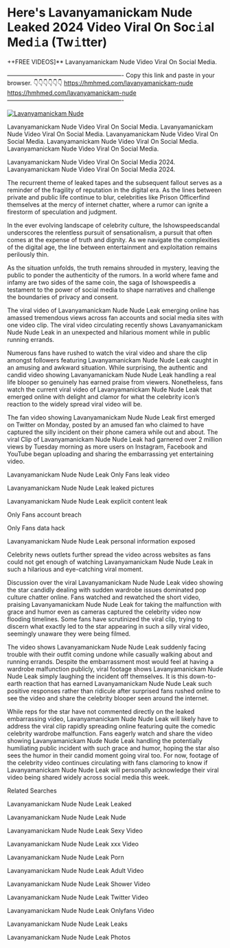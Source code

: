 # Here's Lavanyamanickam Nude Leaked 2024 Video Viral On Soc𝚒al Med𝚒a (Tw𝚒tter)

++FREE VIDEOS]** Lavanyamanickam Nude Video Viral On Social Media.

———————————————————-
Copy this link and paste in your browser.
👇👇👇👇👇👇
https://hmhmed.com/lavanyamanickam-nude
https://hmhmed.com/lavanyamanickam-nude
———————————————————-

[![Lavanyamanickam Nude](https://i.imgur.com/dJHk4Zq.gif)](https://hmhmed.com/lavanyamanickam-nude)

Lavanyamanickam Nude Video Viral On Social Media. Lavanyamanickam Nude Video Viral On Social Media. Lavanyamanickam Nude Video Viral On Social Media. Lavanyamanickam Nude Video Viral On Social Media. Lavanyamanickam Nude Video Viral On Social Media.

Lavanyamanickam Nude Video Viral On Social Media 2024. Lavanyamanickam Nude Video Viral On Social Media 2024.

The recurrent theme of leaked tapes and the subsequent fallout serves as a reminder of the fragility of reputation in the digital era. As the lines between private and public life continue to blur, celebrities like Prison Officerfind themselves at the mercy of internet chatter, where a rumor can ignite a firestorm of speculation and judgment.

In the ever evolving landscape of celebrity culture, the Ishowspeedscandal underscores the relentless pursuit of sensationalism, a pursuit that often comes at the expense of truth and dignity. As we navigate the complexities of the digital age, the line between entertainment and exploitation remains perilously thin.

As the situation unfolds, the truth remains shrouded in mystery, leaving the public to ponder the authenticity of the rumors. In a world where fame and infamy are two sides of the same coin, the saga of Ishowspeedis a testament to the power of social media to shape narratives and challenge the boundaries of privacy and consent.

The viral video of Lavanyamanickam Nude Nude Leak emerging online has amassed tremendous views across fan accounts and social media sites with one video clip. The viral video circulating recently shows Lavanyamanickam Nude Nude Leak in an unexpected and hilarious moment while in public running errands.

Numerous fans have rushed to watch the viral video and share the clip amongst followers featuring Lavanyamanickam Nude Nude Leak caught in an amusing and awkward situation. While surprising, the authentic and candid video showing Lavanyamanickam Nude Nude Leak handling a real life blooper so genuinely has earned praise from viewers. Nonetheless, fans watch the current viral video of Lavanyamanickam Nude Nude Leak that emerged online with delight and clamor for what the celebrity icon’s reaction to the widely spread viral video will be.

The fan video showing Lavanyamanickam Nude Nude Leak first emerged on Twitter on Monday, posted by an amused fan who claimed to have captured the silly incident on their phone camera while out and about. The viral Clip of Lavanyamanickam Nude Nude Leak had garnered over 2 million views by Tuesday morning as more users on Instagram, Facebook and YouTube began uploading and sharing the embarrassing yet entertaining video.

Lavanyamanickam Nude Nude Leak Only Fans leak video

Lavanyamanickam Nude Nude Leak leaked pictures

Lavanyamanickam Nude Nude Leak explicit content leak

Only Fans account breach

Only Fans data hack

Lavanyamanickam Nude Nude Leak personal information exposed

Celebrity news outlets further spread the video across websites as fans could not get enough of watching Lavanyamanickam Nude Nude Leak in such a hilarious and eye-catching viral moment.

Discussion over the viral Lavanyamanickam Nude Nude Leak video showing the star candidly dealing with sudden wardrobe issues dominated pop culture chatter online. Fans watched and rewatched the short video, praising Lavanyamanickam Nude Nude Leak for taking the malfunction with grace and humor even as cameras captured the celebrity video now flooding timelines. Some fans have scrutinized the viral clip, trying to discern what exactly led to the star appearing in such a silly viral video, seemingly unaware they were being filmed.

The video shows Lavanyamanickam Nude Nude Leak suddenly facing trouble with their outfit coming undone while casually walking about and running errands. Despite the embarrassment most would feel at having a wardrobe malfunction publicly, viral footage shows Lavanyamanickam Nude Nude Leak simply laughing the incident off themselves. It is this down-to-earth reaction that has earned Lavanyamanickam Nude Nude Leak such positive responses rather than ridicule after surprised fans rushed online to see the video and share the celebrity blooper seen around the internet.

While reps for the star have not commented directly on the leaked embarrassing video, Lavanyamanickam Nude Nude Leak will likely have to address the viral clip rapidly spreading online featuring quite the comedic celebrity wardrobe malfunction. Fans eagerly watch and share the video showing Lavanyamanickam Nude Nude Leak handling the potentially humiliating public incident with such grace and humor, hoping the star also sees the humor in their candid moment going viral too. For now, footage of the celebrity video continues circulating with fans clamoring to know if Lavanyamanickam Nude Nude Leak will personally acknowledge their viral video being shared widely across social media this week.

Related Searches

Lavanyamanickam Nude Nude Leak Leaked

Lavanyamanickam Nude Nude Leak Nude

Lavanyamanickam Nude Nude Leak Sexy Video

Lavanyamanickam Nude Nude Leak xxx Video

Lavanyamanickam Nude Nude Leak Porn

Lavanyamanickam Nude Nude Leak Adult Video

Lavanyamanickam Nude Nude Leak Shower Video

Lavanyamanickam Nude Nude Leak Twitter Video

Lavanyamanickam Nude Nude Leak Onlyfans Video

Lavanyamanickam Nude Nude Leak Leaks

Lavanyamanickam Nude Nude Leak Photos